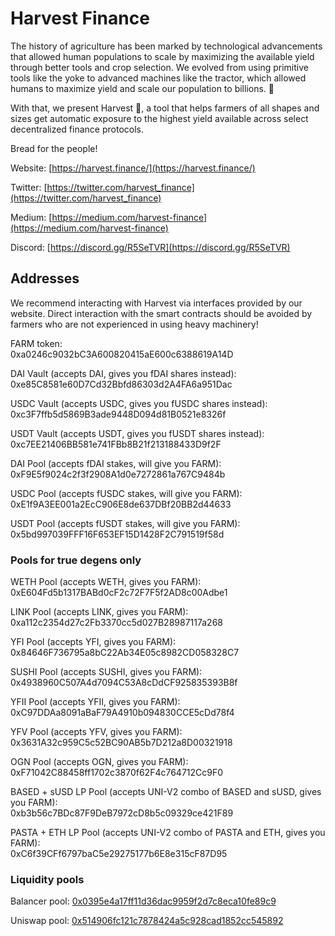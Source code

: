 # Harvest Finance

The history of agriculture has been marked by technological advancements that allowed human populations to scale by maximizing the available yield through better tools and crop selection. We evolved from using primitive tools like the yoke to advanced machines like the tractor, which allowed humans to maximize yield and scale our population to billions. :ear_of_rice:

With that, we present Harvest :tractor:, a tool that helps farmers of all shapes and sizes get automatic exposure to the highest yield available across select decentralized finance protocols.

Bread for the people!

Website: [https://harvest.finance/](https://harvest.finance/)

Twitter: [https://twitter.com/harvest_finance](https://twitter.com/harvest_finance)

Medium: [https://medium.com/harvest-finance](https://medium.com/harvest-finance)

Discord: [https://discord.gg/R5SeTVR](https://discord.gg/R5SeTVR)

## Addresses

We recommend interacting with Harvest via interfaces provided by our website. Direct interaction with the smart contracts should be avoided by farmers who are not experienced in using heavy machinery!

FARM token: <br />
0xa0246c9032bC3A600820415aE600c6388619A14D

DAI Vault (accepts DAI, gives you fDAI shares instead): <br />
0xe85C8581e60D7Cd32Bbfd86303d2A4FA6a951Dac

USDC Vault (accepts USDC, gives you fUSDC shares instead): <br />
0xc3F7ffb5d5869B3ade9448D094d81B0521e8326f

USDT Vault (accepts USDT, gives you fUSDT shares instead): <br />
0xc7EE21406BB581e741FBb8B21f213188433D9f2F

DAI Pool (accepts fDAI stakes, will give you FARM): <br />
0xF9E5f9024c2f3f2908A1d0e7272861a767C9484b

USDC Pool (accepts fUSDC stakes, will give you FARM):<br />
0xE1f9A3EE001a2EcC906E8de637DBf20BB2d44633

USDT Pool (accepts fUSDT stakes, will give you FARM):<br />
0x5bd997039FFF16F653EF15D1428F2C791519f58d

### Pools for true degens only

WETH Pool (accepts WETH, gives you FARM):<br />
0xE604Fd5b1317BABd0cF2c72F7F5f2AD8c00Adbe1

LINK Pool (accepts LINK, gives you FARM):<br />
0xa112c2354d27c2Fb3370cc5d027B28987117a268

YFI Pool (accepts YFI, gives you FARM):<br />
0x84646F736795a8bC22Ab34E05c8982CD058328C7

SUSHI Pool (accepts SUSHI, gives you FARM):<br />
0x4938960C507A4d7094C53A8cDdCF925835393B8f

YFII Pool (accepts YFII, gives you FARM):<br />
0xC97DDAa8091aBaF79A4910b094830CCE5cDd78f4

YFV Pool (accepts YFV, gives you FARM):<br />
0x3631A32c959C5c52BC90AB5b7D212a8D00321918

OGN Pool (accepts OGN, gives you FARM):<br />
0xF71042C88458ff1702c3870f62F4c764712Cc9F0

BASED + sUSD LP Pool (accepts UNI-V2 combo of BASED and sUSD, gives you FARM):<br />
0xb3b56c7BDc87F9DeB7972cD8b5c09329ce421F89

PASTA + ETH LP Pool (accepts UNI-V2 combo of PASTA and ETH, gives you FARM):<br />
0xC6f39CFf6797baC5e29275177b6E8e315cF87D95

### Liquidity pools

Balancer pool: [0x0395e4a17ff11d36dac9959f2d7c8eca10fe89c9](https://pools.balancer.exchange/#/pool/0x0395e4a17ff11d36dac9959f2d7c8eca10fe89c9)

Uniswap pool: [0x514906fc121c7878424a5c928cad1852cc545892](https://uniswap.info/pair/0x514906fc121c7878424a5c928cad1852cc545892)
